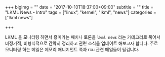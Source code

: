 +++
bigimg = ""
date = "2017-10-10T18:37:00+09:00"
subtitle = ""
title = "LKML News - Intro"
tags = ["linux", "kernel", "lkml", "news"]
categories = ["lkml news"]

+++

LKML 을 모니터링 하면서 흥미가는 패치나 토론을 `lkml news` 라는 카테고리로
묶어서 비정기적, 비형식적으로 간략히 정리하고 관련 소식을 업데이트 해보고자
합니다.  주로 모니터링 하는 메일은 메모리 매니지먼트 쪽과 rcu 관련 메일들이
될겁니다.
